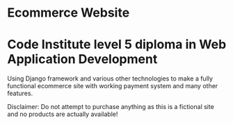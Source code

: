 # Ecommerce Website

# Code Institute level 5 diploma in Web Application Development

Using Django framework and various other technologies to make a fully functional ecommerce site with working payment system and many other features.

Disclaimer: Do not attempt to purchase anything as this is a fictional site and no products are actually available!
